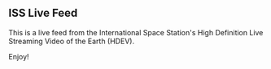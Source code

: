 ## ISS Live Feed

This is a live feed from the International Space Station's High Definition Live Streaming Video of the Earth (HDEV). 

Enjoy!
